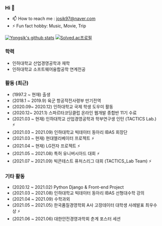 ### Hi 👋

- 📫 How to reach me : josik97@naver.com 
- ⚡ Fun fact hobby: Music, Movie, Trip

[![Yongsik's github stats](https://github-readme-stats.vercel.app/api?username=JOYONGSIK)](https://github.com/anuraghazra/github-readme-stats)
[![Solved.ac프로필](http://mazassumnida.wtf/api/generate_badge?boj=josik97)](https://solved.ac/josik97) 
### 학력

- 인하대학교 산업경영공학과 재학
- 인하대학교 소프트웨어융합공학 연계전공

### 활동 (최근)

- (1997.2 ~ 현재) 출생
- (2018.1 ~ 2019.9) 육군 항공작전사령부 만기전역
- (2020.09~ 2020.12) 인하대학교 국제 학생 도우미 활동
- (2020.12~ 2021.1) 스파르타코딩클럽 온라인 웹개발 종합반 11기 수료
- (2021.03 ~ 현재) 인하대학교 산업경영공학과 학부연구생 인턴 (TACTICS Lab.) ⚡
- (2021.03 ~ 2021.09) 인하대학교 빅데이터 동아리 IBAS 회장단 
- (2021.03 ~ 현재) 현대엘리베이터 프로젝트 ⚡
- (2021.04 ~ 현재) LG전자 프로젝트 ⚡
- (2021.05 ~ 2021.08) 특허 유니버시아드 대회 ⚡
- (2021.07 ~ 2021.09) 빅콘테스트 퓨처스리그 대회 (TACTICS_Lab Team) ⚡

### 기타 활동

- (2020.12 ~ 2021.02) Python Django & Front-end Project 
- (2021.03 ~ 2021.08) 인하대학교 빅데이터 동아리 IBAS 선형대수학 강의
- (2021.04 ~ 2021.09) 수학과외
- (2021.05 ~ 2021.05) 한국품질경영학회 A사 고장데이터 대학생 사례발표 최우수상 ⚡
- (2021.06 ~ 2021.06) 대한안전경영과학회 춘계 포스터 세션 
